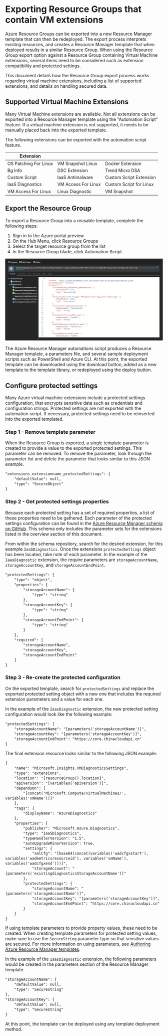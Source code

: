 <properties
    pageTitle="Exporting Azure Resource Groups that contain VM extensions | Azure"
    description="Export Resource Manager templates that include virtual machine extensions."
    services="virtual-machines-windows"
    documentationcenter=""
    author="neilpeterson"
    manager="timlt"
    editor=""
    tags="azure-resource-manager" />
<tags
    ms.assetid="7f4e2ca6-f1c7-4f59-a2cc-8f63132de279"
    ms.service="virtual-machines-windows"
    ms.devlang="na"
    ms.topic="article"
    ms.tgt_pltfrm="vm-windows"
    ms.workload="infrastructure-services"
    ms.date="12/05/2016"
    wacn.date=""
    ms.author="nepeters" />

# Exporting Resource Groups that contain VM extensions

Azure Resource Groups can be exported into a new Resource Manager template that can then be redeployed. The export process interprets existing resources, and creates a Resource Manager template that when deployed results in a similar Resource Group. When using the Resource Group export option against a Resource Group containing Virtual Machine extensions, several items need to be considered such as extension compatibility and protected settings.

This document details how the Resource Group export process works regarding virtual machine extensions, including a list of supported extensions, and details on handling secured data.

## Supported Virtual Machine Extensions

Many Virtual Machine extensions are available. Not all extensions can be exported into a Resource Manager template using the "Automation Script" feature. If a virtual machine extension is not supported, it needs to be manually placed back into the exported template.

The following extensions can be exported with the automation script feature.

| Extension |||
|---|---|---|
| OS Patching For Linux | VM Snapshot Linux| Docker Extension |
| Bg Info | DSC Extension | Trend Micro DSA |
| Custom Script | IaaS Antimalware | Custom Script Extension |
| IaaS Diagnostics | VM Access For Linux | Custom Script for Linux |
| VM Access For Linux | Linux Diagnostic | VM Snapshot |

## Export the Resource Group

To export a Resource Group into a reusable template, complete the following steps:

1. Sign in to the Azure portal preview
2. On the Hub Menu, click Resource Groups
3. Select the target resource group from the list
4. In the Resource Group blade, click Automation Script

![Template Export](./media/virtual-machines-windows-extensions-export-templates/template-export.png)

The Azure Resource Manager automations script produces a Resource Manager template, a parameters file, and several sample deployment scripts such as PowerShell and Azure CLI. At this point, the exported template can be downloaded using the download button, added as a new template to the template library, or redeployed using the deploy button.

## Configure protected settings

Many Azure virtual machine extensions include a protected settings configuration, that encrypts sensitive data such as credentials and configuration strings. Protected settings are not exported with the automation script. If necessary, protected settings need to be reinserted into the exported templated.

### Step 1 - Remove template parameter

When the Resource Group is exported, a single template parameter is created to provide a value to the exported protected settings. This parameter can be removed. To remove the parameter, look through the parameter list and delete the parameter that looks similar to this JSON example.

    "extensions_extensionname_protectedSettings": {
        "defaultValue": null,
        "type": "SecureObject"
    }

### Step 2 - Get protected settings properties

Because each protected setting has a set of required properties, a list of these properties need to be gathered. Each parameter of the protected settings configuration can be found in the [Azure Resource Manager schema on GitHub](https://raw.githubusercontent.com/Azure/azure-resource-manager-schemas/master/schemas/2015-08-01/Microsoft.Compute.json). This schema only includes the parameter sets for the extensions listed in the overview section of this document. 

From within the schema repository, search for the desired extension, for this example `IaaSDiagnostics`. Once the extensions `protectedSettings` object has been located, take note of each parameter. In the example of the `IaasDiagnostic` extension, the require parameters are `storageAccountName`, `storageAccountKey`, and `storageAccountEndPoint`.

    "protectedSettings": {
        "type": "object",
        "properties": {
            "storageAccountName": {
                "type": "string"
            },
            "storageAccountKey": {
                "type": "string"
            },
            "storageAccountEndPoint": {
                "type": "string"
            }
        },
        "required": [
            "storageAccountName",
            "storageAccountKey",
            "storageAccountEndPoint"
        ]
    }

### Step 3 - Re-create the protected configuration

On the exported template, search for `protectedSettings` and replace the exported protected setting object with a new one that includes the required extension parameters and a value for each one.

In the example of the `IaasDiagnostic` extension, the new protected setting configuration would look like the following example:

    "protectedSettings": {
        "storageAccountName": "[parameters('storageAccountName')]",
        "storageAccountKey": "[parameters('storageAccountKey')]",
        "storageAccountEndPoint": "https://core.chinacloudapi.cn"
    }

The final extension resource looks similar to the following JSON example:

    {
        "name": "Microsoft.Insights.VMDiagnosticsSettings",
        "type": "extensions",
        "location": "[resourceGroup().location]",
        "apiVersion": "[variables('apiVersion')]",
        "dependsOn": [
            "[concat('Microsoft.Compute/virtualMachines/', variables('vmName'))]"
        ],
        "tags": {
            "displayName": "AzureDiagnostics"
        },
        "properties": {
            "publisher": "Microsoft.Azure.Diagnostics",
            "type": "IaaSDiagnostics",
            "typeHandlerVersion": "1.5",
            "autoUpgradeMinorVersion": true,
            "settings": {
                "xmlCfg": "[base64(concat(variables('wadcfgxstart'), variables('wadmetricsresourceid'), variables('vmName'), variables('wadcfgxend')))]",
                "storageAccount": "[parameters('existingdiagnosticsStorageAccountName')]"
            },
            "protectedSettings": {
                "storageAccountName": "[parameters('storageAccountName')]",
                "storageAccountKey": "[parameters('storageAccountKey')]",
                "storageAccountEndPoint": "https://core.chinacloudapi.cn"
            }
        }
    }

If using template parameters to provide property values, these need to be created. When creating template parameters for protected setting values, make sure to use the `SecureString` parameter type so that sensitive values are secured. For more information on using parameters, see [Authoring Azure Resource Manager templates](/documentation/articles/resource-group-authoring-templates/).

In the example of the `IaasDiagnostic` extension, the following parameters would be created in the parameters section of the Resource Manager template.

    "storageAccountName": {
        "defaultValue": null,
        "type": "SecureString"
    },
    "storageAccountKey": {
        "defaultValue": null,
        "type": "SecureString"
    }

At this point, the template can be deployed using any template deployment method.